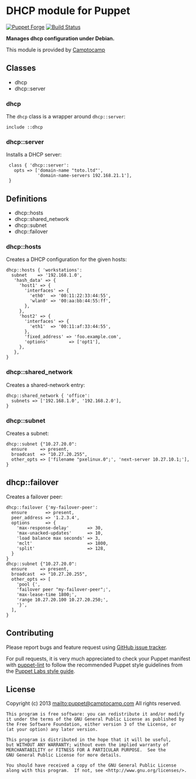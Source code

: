 # DHCP module for Puppet

[![Puppet Forge](http://img.shields.io/puppetforge/v/camptocamp/dhcp.svg)](https://forge.puppetlabs.com/camptocamp/dhcp)
[![Build Status](https://travis-ci.org/camptocamp/puppet-dhcp.png?branch=master)](https://travis-ci.org/camptocamp/puppet-dhcp)

**Manages dhcp configuration under Debian.**

This module is provided by [Camptocamp](http://www.camptocamp.com/)

## Classes

* dhcp
* dhcp::server

### dhcp

The `dhcp` class is a wrapper around `dhcp::server`:

    include ::dhcp

### dhcp::server

Installs a DHCP server:

     class { 'dhcp::server':
       opts => ['domain-name "toto.ltd"',
                'domain-name-servers 192.168.21.1'],
     }

## Definitions

* dhcp::hosts
* dhcp::shared\_network
* dhcp::subnet
* dhcp::failover

### dhcp::hosts

Creates a DHCP configuration for the given hosts:

    dhcp::hosts { 'workstations':
      subnet    => '192.168.1.0',
       'hash_data' => {
         'host1' => {
           'interfaces' => {
             'eth0'  => '00:11:22:33:44:55',
             'wlan0' => '00:aa:bb:44:55:ff',
           },
         },
         'host2' => {
           'interfaces' => {
             'eth1'  => '00:11:af:33:44:55',
           },
           'fixed_address' => 'foo.example.com',
           'options'        => ['opt1'],
         },
       },
    }

### dhcp::shared\_network

Creates a shared-network entry:

    dhcp::shared_network { 'office':
      subnets => ['192.168.1.0', '192.168.2.0'],
    }

### dhcp::subnet

Creates a subnet:

    dhcp::subnet {"10.27.20.0":
      ensure     => present,
      broadcast  => "10.27.20.255",
      other_opts => ['filename "pxelinux.0";', 'next-server 10.27.10.1;'],
    }

## dhcp::failover

Creates a failover peer:

    dhcp::failover {'my-failover-peer':
      ensure       => present,
      peer_address => '1.2.3.4',
      options      => {
        'max-response-delay'       => 30,
        'max-unacked-updates'      => 10,
        'load balance max seconds' => 3,
        'mclt'                     => 1800,
        'split'                    => 128,
      }
    }
    dhcp::subnet {"10.27.20.0":
      ensure     => present,
      broadcast  => "10.27.20.255",
      other_opts => [
        'pool {',
        'failover peer "my-failover-peer";',
        'max-lease-time 1800;',
        'range 10.27.20.100 10.27.20.250;',
        '}',
      ],
    }


## Contributing

Please report bugs and feature request using [GitHub issue
tracker](https://github.com/camptocamp/puppet-dhcp/issues).

For pull requests, it is very much appreciated to check your Puppet manifest
with [puppet-lint](https://github.com/camptocamp/puppet-dhcp/issues) to follow the recommended Puppet style guidelines from the
[Puppet Labs style guide](http://docs.puppetlabs.com/guides/style_guide.html).

## License

Copyright (c) 2013 <mailto:puppet@camptocamp.com> All rights reserved.

    This program is free software: you can redistribute it and/or modify
    it under the terms of the GNU General Public License as published by
    the Free Software Foundation, either version 3 of the License, or
    (at your option) any later version.
    
    This program is distributed in the hope that it will be useful,
    but WITHOUT ANY WARRANTY; without even the implied warranty of
    MERCHANTABILITY or FITNESS FOR A PARTICULAR PURPOSE.  See the
    GNU General Public License for more details.
    
    You should have received a copy of the GNU General Public License
    along with this program.  If not, see <http://www.gnu.org/licenses/>.

